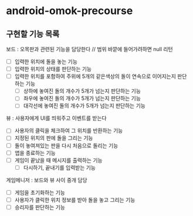 # android-omok-precourse
## 구현할 기능 목록
보드 : 오목판과 관련된 기능을 담당한다 // 범위 바깥에 들어가려하면 null 리턴

- [ ]  입력한 위치에 돌을 놓는 기능
- [ ]  입력한 위치의 상태를 판단하는 기능
- [ ]  입력한 위치를 포함하여 주위에 5개의 같은색상의 돌이 연속으로 이어지는지 판단하는 기능
    - [ ]  상하에 놓여진 돌의 개수가 5개가 넘는지 판단하는 기능
    - [ ]  좌우에 놓여진 돌의 개수가 5개가 넘는지 판단하는 기능
    - [ ]  대각선에 놓여진 돌의 개수가 5개가 넘는지 판단하는 기능

뷰 : 사용자에게 UI를 띄워주고 이벤트를 받는다

- [ ]  사용자의 클릭을 체크하여 그 위치를 반환하는 기능
- [ ]  지정된 위치의 판에 돌을 그리는 기능
- [ ]  돌이 놓여져있는 판을 다시 처음으로 돌리는 기능
- [ ]  앱을 종료하는 기능
- [ ]  게임이 끝났을 때 메시지를 출력하는 기능
    - [ ]  다시하기, 끝내기를 입력받는 기능

게임메니저 : 보드와 뷰 사이 중개 담당

- [ ]  게임을 초기화하는 기능
- [ ]  사용자가 클릭한 위치 정보를 받아 돌을 놓고 그리는 기능
- [ ]  승리자를 판단하는 기능
